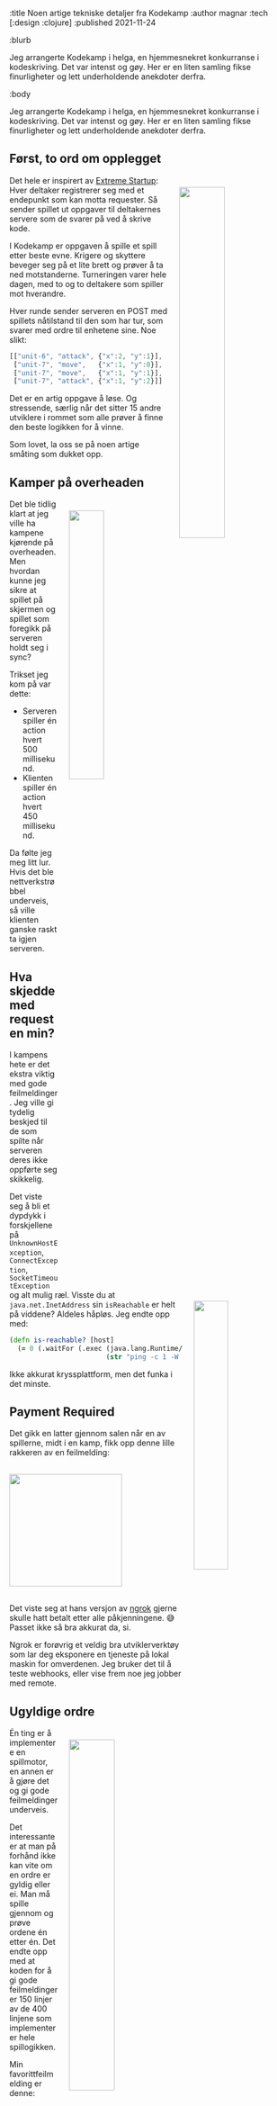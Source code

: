 :title Noen artige tekniske detaljer fra Kodekamp
:author magnar
:tech [:design :clojure]
:published 2021-11-24

:blurb

Jeg arrangerte Kodekamp i helga, en hjemmesnekret konkurranse i kodeskriving.
Det var intenst og gøy. Her er en liten samling fikse finurligheter og lett
underholdende anekdoter derfra.

:body

Jeg arrangerte Kodekamp i helga, en hjemmesnekret konkurranse i kodeskriving.
Det var intenst og gøy. Her er en liten samling fikse finurligheter og lett
underholdende anekdoter derfra.

## Først, to ord om opplegget

<img src="/images/blogg/kodekamp-brett.png" align="right" style="margin: 20px 0 20px 20px; width: 40%;"/>

Det hele er inspirert av [Extreme
Startup](https://github.com/rchatley/extreme_startup): Hver deltaker registrerer
seg med et endepunkt som kan motta requester. Så sender spillet ut oppgaver til
deltakernes servere som de svarer på ved å skrive kode.

I Kodekamp er oppgaven å spille et spill etter beste evne. Krigere og skyttere
beveger seg på et lite brett og prøver å ta ned motstanderne. Turneringen varer
hele dagen, med to og to deltakere som spiller mot hverandre.

Hver runde sender serveren en POST med spillets nåtilstand til den som har tur,
som svarer med ordre til enhetene sine. Noe slikt:

```js
[["unit-6", "attack", {"x":2, "y":1}],
 ["unit-7", "move",   {"x":1, "y":0}],
 ["unit-7", "move",   {"x":1, "y":1}],
 ["unit-7", "attack", {"x":1, "y":2}]]
```

Det er en artig oppgave å løse. Og stressende, særlig når det sitter 15 andre
utviklere i rommet som alle prøver å finne den beste logikken for å vinne.

Som lovet, la oss se på noen artige småting som dukket opp.

## Kamper på overheaden

<img src="/images/blogg/kodekamp-in-situ.jpg" align="right" width="35%" style="margin: 20px 0 20px 20px;"/>

Det ble tidlig klart at jeg ville ha kampene kjørende på overheaden. Men hvordan
kunne jeg sikre at spillet på skjermen og spillet som foregikk på serveren holdt
seg i sync?

Trikset jeg kom på var dette:

- Serveren spiller én action hvert 500 millisekund.
- Klienten spiller én action hvert 450 millisekund.

Da følte jeg meg litt lur. Hvis det ble nettverkstrøbbel underveis, så ville
klienten ganske raskt ta igjen serveren.

## Hva skjedde med requesten min?

<img src="/images/blogg/kodekamp-500.png" align="right" width="35%" style="margin: 20px 0 20px 20px;"/>

I kampens hete er det ekstra viktig med gode feilmeldinger. Jeg ville gi tydelig
beskjed til de som spilte når serveren deres ikke oppførte seg skikkelig.

Det viste seg å bli et dypdykk i forskjellene på `UnknownHostException`,
`ConnectException`, `SocketTimeoutException` og alt mulig ræl. Visste du at
`java.net.InetAddress` sin `isReachable` er helt på viddene? Aldeles håpløs. Jeg endte opp med:

```clj
(defn is-reachable? [host]
  (= 0 (.waitFor (.exec (java.lang.Runtime/getRuntime)
                        (str "ping -c 1 -W 1000 " host)))))
```

Ikke akkurat kryssplattform, men det funka i det minste.

## Payment Required

Det gikk en latter gjennom salen når en av spillerne, midt i en kamp, fikk opp
denne lille rakkeren av en feilmelding:

<img src="/images/blogg/kodekamp-payment.png" width="200px" style="margin: 16px 0;"/>

Det viste seg at hans versjon av [ngrok](https://ngrok.com) gjerne skulle hatt
betalt etter alle påkjenningene. 😅 Passet ikke så bra akkurat da, si.

Ngrok er forøvrig et veldig bra utviklerverktøy som lar deg eksponere en
tjeneste på lokal maskin for omverdenen. Jeg bruker det til å teste webhooks,
eller vise frem noe jeg jobber med remote.

## Ugyldige ordre

<img src="/images/blogg/kodekamp-ugyldige.png" align="right" width="40%" style="margin: 20px 0 20px 20px;"/>

Én ting er å implementere en spillmotor, en annen er å gjøre det og gi gode
feilmeldinger underveis.

Det interessante er at man på forhånd ikke kan vite om en ordre er gyldig eller
ei. Man må spille gjennom og prøve ordene én etter én. Det endte opp med at koden
for å gi gode feilmeldinger er 150 linjer av de 400 linjene som implementerer
hele spillogikken.

Min favorittfeilmelding er denne:

<img src="/images/blogg/kodekamp-themselves.png" width="400px" style="margin: 16px 0;"/>

## Hvordan velge de neste to spillerne?

Ettersom man får poeng i kampene man spiller, så ville jeg gjerne sørge for at
alle fikk spille like mange kamper i løpet av dagen.

Jeg ville også sørge for at de som ikke hadde spilt på en stund fikk prøve seg.
Og at man ikke møtte samme person hele tiden. Algoritmen min ble slik:

    ms = antall millisekunder siden forrige kamp
    n = antall kamper du har spilt

    score = ms / (n * n)

Første spiller er den med høyest score. Andre spiller velges på samme måte,
med unntaket at man ikke skal møte den samme spilleren som forrige gang.

Dette fungerte bedre enn forventet. De som møtte hverandre forrige gang (samme
`ms`) ender etter kampen opp med et stort gap i millisekunder, og dermed går det
hele fint på rundgang.

## Request / response

For en del år tilbake hadde jeg en fantastisk kveld på Oslo Extreme Programming
meetup. [Johannes](https://twitter.com/jhannes) arrangerte Extreme Startup, en
konkurranse han hadde tatt med seg fra XP 2011 i Spania. Det er lenge
siden nå, men den opplevelsen glemmer jeg aldri.

Mitt eneste savn den kvelden var å kunne se request/response-paret. Serveren
bombarderte endepunktet mitt med stadig nye spørsmål, men jeg kunne ikke se dem
noe sted.

Det var selvfølgelig en del av oppgaven.

Jeg likte den delen av konseptet. Lag din egen tooling. Men i Kodekamp ville jeg
tilby litt mer hjelp til deltakerne, så de kunne fokusere på spillogikken.

<img src="/images/blogg/kodekamp-request-page.png" style="margin: 32px 0;"/>

Her ser man både request JSON-payloaden som ble sendt fra serveren, og response body
som endepunktet svarte med. Man ser listen over ugyldige ordre. Man får se
spillet tegnet opp - og kan se ordrene bli spilt gjennom med play-knappen.

Men det kuleste her er antagelig knappen nederst til høyre. "Test denne på nytt"
trigger en ny utsending av requesten fra serveren, slik at man kan implementere
en fiks, og se det funke.

## Event bus

Jeg har skrevet litt om å [bruke en event-bus i
framsiekoden](/blogg/2020-01-enkel-arkitektur/) for å snu avhengigheter og få en
ensrettet dataflyt. Kommer tilbake til det straks.

Jeg hadde en artig arkitektur for dataflyt mellom klient og server denne gangen.
Alle sidene hadde litt ulike behov for strømmende data, så da fikk de hver sin
handler. Det var altså en egen websocket-handler for hver side i løsningen. Det
minner litt om "code behind"-konseptet fra ASP.NET.

Dermed kunne jeg sende eventer fra backenden rett inn på frontenden sin
event-bus.

Ikke noe mellomledd.

Alle meldingene fra backenden; rett ut på frontendens bus.

```clj
(put! ws-channel [[:assoc-in [:player] (prep-player player)]
                  [:publish :updated-player]])
```

Jeg sier ikke at det er en passende arkitektur over alt, men det gjorde det
jammenmeg lett å sende oppdateringer fra serveren. 😄

## Heartbeat

Når man strømmer data over websocket, så er det ganske essensielt å implementere
en heartbeat. Du kan ikke akkurat stole på å få beskjed om problemer i tide fra
nettverkslaget, for å si det sånn.

Events fra backenden ble sendt rett ut på frontendens bus, ikke sant? Dermed så
heartbeat-meldingene slik ut:

```js
[]
```

En tom liste. Ingen actions. Bare heartbeat.

Da var jeg godt fornøyd med meg selv. Sånn er det når man sitter alene og
kosekoder. Må huske å klappe seg selv på skulderen innimellom.

## Det beste til slutt

Jeg har snakket en del om "functional core / imperative shell". Blant annet i
lyntalen [16 minutter om pure functions](/16-minutter-om-pure-functions/) (tatt
opp på brettspillrommet i kjelleren), og nå ganske nylig på podkasten
[Kodeskikknemda](https://kodeskikknemnda.no/ep/3-magnar-sveen-adventur-delux/).

Poenget er kort fortalt å omstrukturere arkitekturen din, slik at
business-logikken ikke hviler på databasen, men får være selve kjernen i
kodebasen - OG runtimen.

Man sender altså inn "all relevant informasjon" til den funksjonelle kjernen (en
samling pure functions), som så svarer tilbake med liste av ordre som skal
utføres. Disse utføres av det imperative skallet.

Så hva var poenget?

Jo, det er jo akkurat sånn denne konkurransen fungerer. Alle som deltar får
kjenne på gleden av å implementere en funksjonell kjerne. Etter min mening det
morsomste med programmering: Renspikka business-logikk.

Deilig.

Så hadde jeg kanskje en baktanke likevel. For jeg mener det er veien å gå. Ikke
bare i kodekonkurranser.
